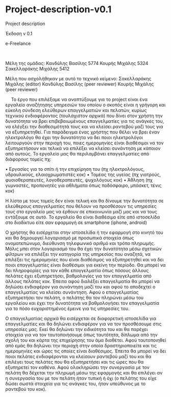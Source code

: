 # Project-description-v0.1
Project description

Έκδοση v 0.1


e-Freelance

 

Μέλη της ομάδας:
Κανδύλης Βασίλης 5774
Κουρής Μιχάλης 5324
Σακελλαράκης Μιχάλης 5412

Μέλη που ασχολήθηκαν με αυτό το τεχνικό κείμενο:
Σακελλαράκης Μιχάλης (editor)
Κανδύλης Βασίλης (peer reviewer)
Κουρής Μιχάλης (peer reviewer)

 
Το έργο που επιλέξαμε να αναπτύξουμε για το project είναι ένα εργαλείο αναζήτησης υπηρεσιών του οποίου ο σκοπός είναι η γρήγορη και εύκολη σύνδεση ελεύθερων επαγγελματιών και πελατών, κυρίως τεχνικού ενδιαφέροντος (τουλάχιστον αρχικά) που δίνει στον χρήστη την δυνατότητα να βρει επιβεβαιωμένους επαγγελματίες για τις ανάγκες του, να ελέγξει την διαθεσιμότητά τους και να κλείσει ραντεβού μαζί τους για να εξυπηρετηθεί. Για παράδειγμα ένας χρήστης που θέλει να βρει έναν ηλεκτρολόγο θα έχει την δυνατότητα να δει ποιοι ηλεκτρολόγοι λειτουργούν στην περιοχή του, ποιες ημερομηνίες είναι διαθέσιμοι να τον εξυπηρετήσουν και τελικά να επιλέξει να κλείσει συνάντηση με κάποιον από αυτούς. Το εργαλείο μας θα περιλαμβάνει επαγγελματίες από διάφορους τομείς πχ:

•	Εργασίες για το σπίτι ή την επιχείρηση του (πχ ηλεκτρολόγους, υδραυλικούς, ελαιοχρωματιστές κοκ)
•	Τομέας της υγείας (πχ γιατρούς, φυσιοθεραπευτές, λογοθεραπευτές, ψυχολόγους κοκ)
•	Άθληση (πχ γυμναστές, προπονητές για αθλήματα όπως ποδόσφαιρο, μπάσκετ, τένις κοκ)

Η λίστα με τους τομείς δεν είναι τελική και θα δίνουμε την δυνατότητα σε ελεύθερους επαγγελματίες που θέλουν να προσθέσουν τις υπηρεσίες τους στο εργαλείο μας να έρθουν σε επικοινωνία μαζί μας και να τους εντάξουμε σε αυτό. Το εργαλείο θα είναι διαθέσιμο είτε από ιστοσελίδα στο διαδίκτυο είτε σαν εφαρμογή σε smartphone (iphone, android)

Ο χρήστης θα εισέρχεται στην ιστοσελίδα ή την εφαρμογή στο κινητό του και θα δημιουργεί λογαριασμό με προσωπικά στοιχεία όπως ονοματεπώνυμο, διεύθυνση τηλεφωνικό αριθμό και τρόπο πληρωμής. Μόλις μπει στον λογαριασμό του θα έχει την δυνατότητα μέσω σχετικών φίλτρων να επιλέξει την κατηγορία της υπηρεσίας που αναζητά, να επιλέξει τις ημερομηνίες που είναι διαθέσιμος να εξυπηρετηθεί και να δει ποιοι επαγγελματίες είναι διαθέσιμοι για εκείνη την περίοδο. Θα μπορεί να δει πληροφορίες για τον κάθε επαγγελματία όπως πόσους άλλους πελάτες έχει εξυπηρετήσει, βαθμολογίες για τον επαγγελματία από άλλους πελάτες κοκ. Έπειτα αφού διαλέξει επαγγελματία θα μπορεί να δηλώσει ενδιαφέρον για συνάντηση μαζί του και αφού το αποδεχτεί ο επαγγελματίας να κλείσει συνάντηση. Αφού ο επαγγελματίας εξυπηρετήσει τον πελάτη, ο πελάτης θα τον πληρώνει μέσω του εργαλείου και έχει την δυνατότητα να βαθμολογήσει τον επαγγελματία για το πόσο ευχαριστημένος έμεινε για τις υπηρεσίες του.

Ο επαγγελματίας αρχικά θα εισέρχεται σε διαφορετική ιστοσελίδα για επαγγελματίες και θα δηλώνει ενδιαφέρον για να τον προσθέσουμε στις υπηρεσίες μας. Εκεί θα δηλώνει την ειδικότητα του και θα παρέχει στοιχεία για να τον ταυτοποιήσουμε όπως ταυτότητα, δίπλωμα από την σχολή του και κάρτα της επιχείρησης του άμα διαθέτει. Αφού ταυτοποιηθεί από εμάς θα δηλώνει την περιοχή στην οποία δραστηριοποιείτε και τις ημερομηνίες και ώρες τις οποίες είναι διαθέσιμος. Έπειτα θα μπορεί να δει ποιοι πελάτες ενδιαφέρονται να κλείσουν ραντεβού μαζί του και θα επιλέγει τους πελάτες που θα εξυπηρετήσει και τις ώρες που θα εξυπηρετεί τον καθένα. Αφού ολοκληρώσει την συνεργασία με τον πελάτη θα δέχεται την πληρωμή μέσω της εφαρμογής και θα επιλέγει αν η συνεργασία του με τον πελάτη ήταν τυπική ή όχι (ο πελάτης του είχε δώσει σωστά στοιχεία για τις ανάγκες του, ήταν υπεύθυνος με το ραντεβού του κοκ).
